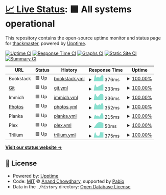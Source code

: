 # [📈 Live Status](https://thackmaster.github.io/status-gh): <!--live status--> **🟩 All systems operational**

This repository contains the open-source uptime monitor and status page for [thackmaster](https://github.com/thackmaster), powered by [Upptime](https://github.com/upptime/upptime).

[![Uptime CI](https://github.com/thackmaster/status-gh/workflows/Uptime%20CI/badge.svg)](https://github.com/thackmaster/status-gh/actions?query=workflow%3A%22Uptime+CI%22)
[![Response Time CI](https://github.com/thackmaster/status-gh/workflows/Response%20Time%20CI/badge.svg)](https://github.com/thackmaster/status-gh/actions?query=workflow%3A%22Response+Time+CI%22)
[![Graphs CI](https://github.com/thackmaster/status-gh/workflows/Graphs%20CI/badge.svg)](https://github.com/thackmaster/status-gh/actions?query=workflow%3A%22Graphs+CI%22)
[![Static Site CI](https://github.com/thackmaster/status-gh/workflows/Static%20Site%20CI/badge.svg)](https://github.com/thackmaster/status-gh/actions?query=workflow%3A%22Static+Site+CI%22)
[![Summary CI](https://github.com/thackmaster/status-gh/workflows/Summary%20CI/badge.svg)](https://github.com/thackmaster/status-gh/actions?query=workflow%3A%22Summary+CI%22)

<!--start: status pages-->
<!-- This summary is generated by Upptime (https://github.com/upptime/upptime) -->
<!-- Do not edit this manually, your changes will be overwritten -->
<!-- prettier-ignore -->
| URL | Status | History | Response Time | Uptime |
| --- | ------ | ------- | ------------- | ------ |
| <img alt="" src="https://icons.duckduckgo.com/ip3/null.ico" height="13"> Bookstack | 🟩 Up | [bookstack.yml](https://github.com/thackmaster/status-gh/commits/HEAD/history/bookstack.yml) | <details><summary><img alt="Response time graph" src="./graphs/bookstack/response-time-week.png" height="20"> 376ms</summary><br><a href="https://status.wesleythacker.com/history/bookstack"><img alt="Response time 376" src="https://img.shields.io/endpoint?url=https%3A%2F%2Fraw.githubusercontent.com%2Fthackmaster%2Fstatus-gh%2FHEAD%2Fapi%2Fbookstack%2Fresponse-time.json"></a><br><a href="https://status.wesleythacker.com/history/bookstack"><img alt="24-hour response time 416" src="https://img.shields.io/endpoint?url=https%3A%2F%2Fraw.githubusercontent.com%2Fthackmaster%2Fstatus-gh%2FHEAD%2Fapi%2Fbookstack%2Fresponse-time-day.json"></a><br><a href="https://status.wesleythacker.com/history/bookstack"><img alt="7-day response time 376" src="https://img.shields.io/endpoint?url=https%3A%2F%2Fraw.githubusercontent.com%2Fthackmaster%2Fstatus-gh%2FHEAD%2Fapi%2Fbookstack%2Fresponse-time-week.json"></a><br><a href="https://status.wesleythacker.com/history/bookstack"><img alt="30-day response time 376" src="https://img.shields.io/endpoint?url=https%3A%2F%2Fraw.githubusercontent.com%2Fthackmaster%2Fstatus-gh%2FHEAD%2Fapi%2Fbookstack%2Fresponse-time-month.json"></a><br><a href="https://status.wesleythacker.com/history/bookstack"><img alt="1-year response time 376" src="https://img.shields.io/endpoint?url=https%3A%2F%2Fraw.githubusercontent.com%2Fthackmaster%2Fstatus-gh%2FHEAD%2Fapi%2Fbookstack%2Fresponse-time-year.json"></a></details> | <details><summary><a href="https://status.wesleythacker.com/history/bookstack">100.00%</a></summary><a href="https://status.wesleythacker.com/history/bookstack"><img alt="All-time uptime 100.00%" src="https://img.shields.io/endpoint?url=https%3A%2F%2Fraw.githubusercontent.com%2Fthackmaster%2Fstatus-gh%2FHEAD%2Fapi%2Fbookstack%2Fuptime.json"></a><br><a href="https://status.wesleythacker.com/history/bookstack"><img alt="24-hour uptime 100.00%" src="https://img.shields.io/endpoint?url=https%3A%2F%2Fraw.githubusercontent.com%2Fthackmaster%2Fstatus-gh%2FHEAD%2Fapi%2Fbookstack%2Fuptime-day.json"></a><br><a href="https://status.wesleythacker.com/history/bookstack"><img alt="7-day uptime 100.00%" src="https://img.shields.io/endpoint?url=https%3A%2F%2Fraw.githubusercontent.com%2Fthackmaster%2Fstatus-gh%2FHEAD%2Fapi%2Fbookstack%2Fuptime-week.json"></a><br><a href="https://status.wesleythacker.com/history/bookstack"><img alt="30-day uptime 100.00%" src="https://img.shields.io/endpoint?url=https%3A%2F%2Fraw.githubusercontent.com%2Fthackmaster%2Fstatus-gh%2FHEAD%2Fapi%2Fbookstack%2Fuptime-month.json"></a><br><a href="https://status.wesleythacker.com/history/bookstack"><img alt="1-year uptime 100.00%" src="https://img.shields.io/endpoint?url=https%3A%2F%2Fraw.githubusercontent.com%2Fthackmaster%2Fstatus-gh%2FHEAD%2Fapi%2Fbookstack%2Fuptime-year.json"></a></details>
| <img alt="" src="https://icons.duckduckgo.com/ip3/git.wesleythacker.com.ico" height="13"> [Git](https://git.wesleythacker.com) | 🟩 Up | [git.yml](https://github.com/thackmaster/status-gh/commits/HEAD/history/git.yml) | <details><summary><img alt="Response time graph" src="./graphs/git/response-time-week.png" height="20"> 233ms</summary><br><a href="https://status.wesleythacker.com/history/git"><img alt="Response time 233" src="https://img.shields.io/endpoint?url=https%3A%2F%2Fraw.githubusercontent.com%2Fthackmaster%2Fstatus-gh%2FHEAD%2Fapi%2Fgit%2Fresponse-time.json"></a><br><a href="https://status.wesleythacker.com/history/git"><img alt="24-hour response time 235" src="https://img.shields.io/endpoint?url=https%3A%2F%2Fraw.githubusercontent.com%2Fthackmaster%2Fstatus-gh%2FHEAD%2Fapi%2Fgit%2Fresponse-time-day.json"></a><br><a href="https://status.wesleythacker.com/history/git"><img alt="7-day response time 233" src="https://img.shields.io/endpoint?url=https%3A%2F%2Fraw.githubusercontent.com%2Fthackmaster%2Fstatus-gh%2FHEAD%2Fapi%2Fgit%2Fresponse-time-week.json"></a><br><a href="https://status.wesleythacker.com/history/git"><img alt="30-day response time 233" src="https://img.shields.io/endpoint?url=https%3A%2F%2Fraw.githubusercontent.com%2Fthackmaster%2Fstatus-gh%2FHEAD%2Fapi%2Fgit%2Fresponse-time-month.json"></a><br><a href="https://status.wesleythacker.com/history/git"><img alt="1-year response time 233" src="https://img.shields.io/endpoint?url=https%3A%2F%2Fraw.githubusercontent.com%2Fthackmaster%2Fstatus-gh%2FHEAD%2Fapi%2Fgit%2Fresponse-time-year.json"></a></details> | <details><summary><a href="https://status.wesleythacker.com/history/git">100.00%</a></summary><a href="https://status.wesleythacker.com/history/git"><img alt="All-time uptime 100.00%" src="https://img.shields.io/endpoint?url=https%3A%2F%2Fraw.githubusercontent.com%2Fthackmaster%2Fstatus-gh%2FHEAD%2Fapi%2Fgit%2Fuptime.json"></a><br><a href="https://status.wesleythacker.com/history/git"><img alt="24-hour uptime 100.00%" src="https://img.shields.io/endpoint?url=https%3A%2F%2Fraw.githubusercontent.com%2Fthackmaster%2Fstatus-gh%2FHEAD%2Fapi%2Fgit%2Fuptime-day.json"></a><br><a href="https://status.wesleythacker.com/history/git"><img alt="7-day uptime 100.00%" src="https://img.shields.io/endpoint?url=https%3A%2F%2Fraw.githubusercontent.com%2Fthackmaster%2Fstatus-gh%2FHEAD%2Fapi%2Fgit%2Fuptime-week.json"></a><br><a href="https://status.wesleythacker.com/history/git"><img alt="30-day uptime 100.00%" src="https://img.shields.io/endpoint?url=https%3A%2F%2Fraw.githubusercontent.com%2Fthackmaster%2Fstatus-gh%2FHEAD%2Fapi%2Fgit%2Fuptime-month.json"></a><br><a href="https://status.wesleythacker.com/history/git"><img alt="1-year uptime 100.00%" src="https://img.shields.io/endpoint?url=https%3A%2F%2Fraw.githubusercontent.com%2Fthackmaster%2Fstatus-gh%2FHEAD%2Fapi%2Fgit%2Fuptime-year.json"></a></details>
| <img alt="" src="https://icons.duckduckgo.com/ip3/null.ico" height="13"> Immich | 🟩 Up | [immich.yml](https://github.com/thackmaster/status-gh/commits/HEAD/history/immich.yml) | <details><summary><img alt="Response time graph" src="./graphs/immich/response-time-week.png" height="20"> 236ms</summary><br><a href="https://status.wesleythacker.com/history/immich"><img alt="Response time 236" src="https://img.shields.io/endpoint?url=https%3A%2F%2Fraw.githubusercontent.com%2Fthackmaster%2Fstatus-gh%2FHEAD%2Fapi%2Fimmich%2Fresponse-time.json"></a><br><a href="https://status.wesleythacker.com/history/immich"><img alt="24-hour response time 216" src="https://img.shields.io/endpoint?url=https%3A%2F%2Fraw.githubusercontent.com%2Fthackmaster%2Fstatus-gh%2FHEAD%2Fapi%2Fimmich%2Fresponse-time-day.json"></a><br><a href="https://status.wesleythacker.com/history/immich"><img alt="7-day response time 236" src="https://img.shields.io/endpoint?url=https%3A%2F%2Fraw.githubusercontent.com%2Fthackmaster%2Fstatus-gh%2FHEAD%2Fapi%2Fimmich%2Fresponse-time-week.json"></a><br><a href="https://status.wesleythacker.com/history/immich"><img alt="30-day response time 236" src="https://img.shields.io/endpoint?url=https%3A%2F%2Fraw.githubusercontent.com%2Fthackmaster%2Fstatus-gh%2FHEAD%2Fapi%2Fimmich%2Fresponse-time-month.json"></a><br><a href="https://status.wesleythacker.com/history/immich"><img alt="1-year response time 236" src="https://img.shields.io/endpoint?url=https%3A%2F%2Fraw.githubusercontent.com%2Fthackmaster%2Fstatus-gh%2FHEAD%2Fapi%2Fimmich%2Fresponse-time-year.json"></a></details> | <details><summary><a href="https://status.wesleythacker.com/history/immich">100.00%</a></summary><a href="https://status.wesleythacker.com/history/immich"><img alt="All-time uptime 100.00%" src="https://img.shields.io/endpoint?url=https%3A%2F%2Fraw.githubusercontent.com%2Fthackmaster%2Fstatus-gh%2FHEAD%2Fapi%2Fimmich%2Fuptime.json"></a><br><a href="https://status.wesleythacker.com/history/immich"><img alt="24-hour uptime 100.00%" src="https://img.shields.io/endpoint?url=https%3A%2F%2Fraw.githubusercontent.com%2Fthackmaster%2Fstatus-gh%2FHEAD%2Fapi%2Fimmich%2Fuptime-day.json"></a><br><a href="https://status.wesleythacker.com/history/immich"><img alt="7-day uptime 100.00%" src="https://img.shields.io/endpoint?url=https%3A%2F%2Fraw.githubusercontent.com%2Fthackmaster%2Fstatus-gh%2FHEAD%2Fapi%2Fimmich%2Fuptime-week.json"></a><br><a href="https://status.wesleythacker.com/history/immich"><img alt="30-day uptime 100.00%" src="https://img.shields.io/endpoint?url=https%3A%2F%2Fraw.githubusercontent.com%2Fthackmaster%2Fstatus-gh%2FHEAD%2Fapi%2Fimmich%2Fuptime-month.json"></a><br><a href="https://status.wesleythacker.com/history/immich"><img alt="1-year uptime 100.00%" src="https://img.shields.io/endpoint?url=https%3A%2F%2Fraw.githubusercontent.com%2Fthackmaster%2Fstatus-gh%2FHEAD%2Fapi%2Fimmich%2Fuptime-year.json"></a></details>
| <img alt="" src="https://icons.duckduckgo.com/ip3/photos.wesleythacker.com.ico" height="13"> [Photos](https://photos.wesleythacker.com) | 🟩 Up | [photos.yml](https://github.com/thackmaster/status-gh/commits/HEAD/history/photos.yml) | <details><summary><img alt="Response time graph" src="./graphs/photos/response-time-week.png" height="20"> 352ms</summary><br><a href="https://status.wesleythacker.com/history/photos"><img alt="Response time 352" src="https://img.shields.io/endpoint?url=https%3A%2F%2Fraw.githubusercontent.com%2Fthackmaster%2Fstatus-gh%2FHEAD%2Fapi%2Fphotos%2Fresponse-time.json"></a><br><a href="https://status.wesleythacker.com/history/photos"><img alt="24-hour response time 410" src="https://img.shields.io/endpoint?url=https%3A%2F%2Fraw.githubusercontent.com%2Fthackmaster%2Fstatus-gh%2FHEAD%2Fapi%2Fphotos%2Fresponse-time-day.json"></a><br><a href="https://status.wesleythacker.com/history/photos"><img alt="7-day response time 352" src="https://img.shields.io/endpoint?url=https%3A%2F%2Fraw.githubusercontent.com%2Fthackmaster%2Fstatus-gh%2FHEAD%2Fapi%2Fphotos%2Fresponse-time-week.json"></a><br><a href="https://status.wesleythacker.com/history/photos"><img alt="30-day response time 352" src="https://img.shields.io/endpoint?url=https%3A%2F%2Fraw.githubusercontent.com%2Fthackmaster%2Fstatus-gh%2FHEAD%2Fapi%2Fphotos%2Fresponse-time-month.json"></a><br><a href="https://status.wesleythacker.com/history/photos"><img alt="1-year response time 352" src="https://img.shields.io/endpoint?url=https%3A%2F%2Fraw.githubusercontent.com%2Fthackmaster%2Fstatus-gh%2FHEAD%2Fapi%2Fphotos%2Fresponse-time-year.json"></a></details> | <details><summary><a href="https://status.wesleythacker.com/history/photos">100.00%</a></summary><a href="https://status.wesleythacker.com/history/photos"><img alt="All-time uptime 100.00%" src="https://img.shields.io/endpoint?url=https%3A%2F%2Fraw.githubusercontent.com%2Fthackmaster%2Fstatus-gh%2FHEAD%2Fapi%2Fphotos%2Fuptime.json"></a><br><a href="https://status.wesleythacker.com/history/photos"><img alt="24-hour uptime 100.00%" src="https://img.shields.io/endpoint?url=https%3A%2F%2Fraw.githubusercontent.com%2Fthackmaster%2Fstatus-gh%2FHEAD%2Fapi%2Fphotos%2Fuptime-day.json"></a><br><a href="https://status.wesleythacker.com/history/photos"><img alt="7-day uptime 100.00%" src="https://img.shields.io/endpoint?url=https%3A%2F%2Fraw.githubusercontent.com%2Fthackmaster%2Fstatus-gh%2FHEAD%2Fapi%2Fphotos%2Fuptime-week.json"></a><br><a href="https://status.wesleythacker.com/history/photos"><img alt="30-day uptime 100.00%" src="https://img.shields.io/endpoint?url=https%3A%2F%2Fraw.githubusercontent.com%2Fthackmaster%2Fstatus-gh%2FHEAD%2Fapi%2Fphotos%2Fuptime-month.json"></a><br><a href="https://status.wesleythacker.com/history/photos"><img alt="1-year uptime 100.00%" src="https://img.shields.io/endpoint?url=https%3A%2F%2Fraw.githubusercontent.com%2Fthackmaster%2Fstatus-gh%2FHEAD%2Fapi%2Fphotos%2Fuptime-year.json"></a></details>
| <img alt="" src="https://icons.duckduckgo.com/ip3/null.ico" height="13"> Planka | 🟩 Up | [planka.yml](https://github.com/thackmaster/status-gh/commits/HEAD/history/planka.yml) | <details><summary><img alt="Response time graph" src="./graphs/planka/response-time-week.png" height="20"> 215ms</summary><br><a href="https://status.wesleythacker.com/history/planka"><img alt="Response time 215" src="https://img.shields.io/endpoint?url=https%3A%2F%2Fraw.githubusercontent.com%2Fthackmaster%2Fstatus-gh%2FHEAD%2Fapi%2Fplanka%2Fresponse-time.json"></a><br><a href="https://status.wesleythacker.com/history/planka"><img alt="24-hour response time 236" src="https://img.shields.io/endpoint?url=https%3A%2F%2Fraw.githubusercontent.com%2Fthackmaster%2Fstatus-gh%2FHEAD%2Fapi%2Fplanka%2Fresponse-time-day.json"></a><br><a href="https://status.wesleythacker.com/history/planka"><img alt="7-day response time 215" src="https://img.shields.io/endpoint?url=https%3A%2F%2Fraw.githubusercontent.com%2Fthackmaster%2Fstatus-gh%2FHEAD%2Fapi%2Fplanka%2Fresponse-time-week.json"></a><br><a href="https://status.wesleythacker.com/history/planka"><img alt="30-day response time 215" src="https://img.shields.io/endpoint?url=https%3A%2F%2Fraw.githubusercontent.com%2Fthackmaster%2Fstatus-gh%2FHEAD%2Fapi%2Fplanka%2Fresponse-time-month.json"></a><br><a href="https://status.wesleythacker.com/history/planka"><img alt="1-year response time 215" src="https://img.shields.io/endpoint?url=https%3A%2F%2Fraw.githubusercontent.com%2Fthackmaster%2Fstatus-gh%2FHEAD%2Fapi%2Fplanka%2Fresponse-time-year.json"></a></details> | <details><summary><a href="https://status.wesleythacker.com/history/planka">100.00%</a></summary><a href="https://status.wesleythacker.com/history/planka"><img alt="All-time uptime 100.00%" src="https://img.shields.io/endpoint?url=https%3A%2F%2Fraw.githubusercontent.com%2Fthackmaster%2Fstatus-gh%2FHEAD%2Fapi%2Fplanka%2Fuptime.json"></a><br><a href="https://status.wesleythacker.com/history/planka"><img alt="24-hour uptime 100.00%" src="https://img.shields.io/endpoint?url=https%3A%2F%2Fraw.githubusercontent.com%2Fthackmaster%2Fstatus-gh%2FHEAD%2Fapi%2Fplanka%2Fuptime-day.json"></a><br><a href="https://status.wesleythacker.com/history/planka"><img alt="7-day uptime 100.00%" src="https://img.shields.io/endpoint?url=https%3A%2F%2Fraw.githubusercontent.com%2Fthackmaster%2Fstatus-gh%2FHEAD%2Fapi%2Fplanka%2Fuptime-week.json"></a><br><a href="https://status.wesleythacker.com/history/planka"><img alt="30-day uptime 100.00%" src="https://img.shields.io/endpoint?url=https%3A%2F%2Fraw.githubusercontent.com%2Fthackmaster%2Fstatus-gh%2FHEAD%2Fapi%2Fplanka%2Fuptime-month.json"></a><br><a href="https://status.wesleythacker.com/history/planka"><img alt="1-year uptime 100.00%" src="https://img.shields.io/endpoint?url=https%3A%2F%2Fraw.githubusercontent.com%2Fthackmaster%2Fstatus-gh%2FHEAD%2Fapi%2Fplanka%2Fuptime-year.json"></a></details>
| <img alt="" src="https://icons.duckduckgo.com/ip3/null.ico" height="13"> Plex | 🟩 Up | [plex.yml](https://github.com/thackmaster/status-gh/commits/HEAD/history/plex.yml) | <details><summary><img alt="Response time graph" src="./graphs/plex/response-time-week.png" height="20"> 50ms</summary><br><a href="https://status.wesleythacker.com/history/plex"><img alt="Response time 50" src="https://img.shields.io/endpoint?url=https%3A%2F%2Fraw.githubusercontent.com%2Fthackmaster%2Fstatus-gh%2FHEAD%2Fapi%2Fplex%2Fresponse-time.json"></a><br><a href="https://status.wesleythacker.com/history/plex"><img alt="24-hour response time 52" src="https://img.shields.io/endpoint?url=https%3A%2F%2Fraw.githubusercontent.com%2Fthackmaster%2Fstatus-gh%2FHEAD%2Fapi%2Fplex%2Fresponse-time-day.json"></a><br><a href="https://status.wesleythacker.com/history/plex"><img alt="7-day response time 50" src="https://img.shields.io/endpoint?url=https%3A%2F%2Fraw.githubusercontent.com%2Fthackmaster%2Fstatus-gh%2FHEAD%2Fapi%2Fplex%2Fresponse-time-week.json"></a><br><a href="https://status.wesleythacker.com/history/plex"><img alt="30-day response time 50" src="https://img.shields.io/endpoint?url=https%3A%2F%2Fraw.githubusercontent.com%2Fthackmaster%2Fstatus-gh%2FHEAD%2Fapi%2Fplex%2Fresponse-time-month.json"></a><br><a href="https://status.wesleythacker.com/history/plex"><img alt="1-year response time 50" src="https://img.shields.io/endpoint?url=https%3A%2F%2Fraw.githubusercontent.com%2Fthackmaster%2Fstatus-gh%2FHEAD%2Fapi%2Fplex%2Fresponse-time-year.json"></a></details> | <details><summary><a href="https://status.wesleythacker.com/history/plex">100.00%</a></summary><a href="https://status.wesleythacker.com/history/plex"><img alt="All-time uptime 100.00%" src="https://img.shields.io/endpoint?url=https%3A%2F%2Fraw.githubusercontent.com%2Fthackmaster%2Fstatus-gh%2FHEAD%2Fapi%2Fplex%2Fuptime.json"></a><br><a href="https://status.wesleythacker.com/history/plex"><img alt="24-hour uptime 100.00%" src="https://img.shields.io/endpoint?url=https%3A%2F%2Fraw.githubusercontent.com%2Fthackmaster%2Fstatus-gh%2FHEAD%2Fapi%2Fplex%2Fuptime-day.json"></a><br><a href="https://status.wesleythacker.com/history/plex"><img alt="7-day uptime 100.00%" src="https://img.shields.io/endpoint?url=https%3A%2F%2Fraw.githubusercontent.com%2Fthackmaster%2Fstatus-gh%2FHEAD%2Fapi%2Fplex%2Fuptime-week.json"></a><br><a href="https://status.wesleythacker.com/history/plex"><img alt="30-day uptime 100.00%" src="https://img.shields.io/endpoint?url=https%3A%2F%2Fraw.githubusercontent.com%2Fthackmaster%2Fstatus-gh%2FHEAD%2Fapi%2Fplex%2Fuptime-month.json"></a><br><a href="https://status.wesleythacker.com/history/plex"><img alt="1-year uptime 100.00%" src="https://img.shields.io/endpoint?url=https%3A%2F%2Fraw.githubusercontent.com%2Fthackmaster%2Fstatus-gh%2FHEAD%2Fapi%2Fplex%2Fuptime-year.json"></a></details>
| <img alt="" src="https://icons.duckduckgo.com/ip3/null.ico" height="13"> Trilium | 🟩 Up | [trilium.yml](https://github.com/thackmaster/status-gh/commits/HEAD/history/trilium.yml) | <details><summary><img alt="Response time graph" src="./graphs/trilium/response-time-week.png" height="20"> 375ms</summary><br><a href="https://status.wesleythacker.com/history/trilium"><img alt="Response time 375" src="https://img.shields.io/endpoint?url=https%3A%2F%2Fraw.githubusercontent.com%2Fthackmaster%2Fstatus-gh%2FHEAD%2Fapi%2Ftrilium%2Fresponse-time.json"></a><br><a href="https://status.wesleythacker.com/history/trilium"><img alt="24-hour response time 458" src="https://img.shields.io/endpoint?url=https%3A%2F%2Fraw.githubusercontent.com%2Fthackmaster%2Fstatus-gh%2FHEAD%2Fapi%2Ftrilium%2Fresponse-time-day.json"></a><br><a href="https://status.wesleythacker.com/history/trilium"><img alt="7-day response time 375" src="https://img.shields.io/endpoint?url=https%3A%2F%2Fraw.githubusercontent.com%2Fthackmaster%2Fstatus-gh%2FHEAD%2Fapi%2Ftrilium%2Fresponse-time-week.json"></a><br><a href="https://status.wesleythacker.com/history/trilium"><img alt="30-day response time 375" src="https://img.shields.io/endpoint?url=https%3A%2F%2Fraw.githubusercontent.com%2Fthackmaster%2Fstatus-gh%2FHEAD%2Fapi%2Ftrilium%2Fresponse-time-month.json"></a><br><a href="https://status.wesleythacker.com/history/trilium"><img alt="1-year response time 375" src="https://img.shields.io/endpoint?url=https%3A%2F%2Fraw.githubusercontent.com%2Fthackmaster%2Fstatus-gh%2FHEAD%2Fapi%2Ftrilium%2Fresponse-time-year.json"></a></details> | <details><summary><a href="https://status.wesleythacker.com/history/trilium">100.00%</a></summary><a href="https://status.wesleythacker.com/history/trilium"><img alt="All-time uptime 100.00%" src="https://img.shields.io/endpoint?url=https%3A%2F%2Fraw.githubusercontent.com%2Fthackmaster%2Fstatus-gh%2FHEAD%2Fapi%2Ftrilium%2Fuptime.json"></a><br><a href="https://status.wesleythacker.com/history/trilium"><img alt="24-hour uptime 100.00%" src="https://img.shields.io/endpoint?url=https%3A%2F%2Fraw.githubusercontent.com%2Fthackmaster%2Fstatus-gh%2FHEAD%2Fapi%2Ftrilium%2Fuptime-day.json"></a><br><a href="https://status.wesleythacker.com/history/trilium"><img alt="7-day uptime 100.00%" src="https://img.shields.io/endpoint?url=https%3A%2F%2Fraw.githubusercontent.com%2Fthackmaster%2Fstatus-gh%2FHEAD%2Fapi%2Ftrilium%2Fuptime-week.json"></a><br><a href="https://status.wesleythacker.com/history/trilium"><img alt="30-day uptime 100.00%" src="https://img.shields.io/endpoint?url=https%3A%2F%2Fraw.githubusercontent.com%2Fthackmaster%2Fstatus-gh%2FHEAD%2Fapi%2Ftrilium%2Fuptime-month.json"></a><br><a href="https://status.wesleythacker.com/history/trilium"><img alt="1-year uptime 100.00%" src="https://img.shields.io/endpoint?url=https%3A%2F%2Fraw.githubusercontent.com%2Fthackmaster%2Fstatus-gh%2FHEAD%2Fapi%2Ftrilium%2Fuptime-year.json"></a></details>

<!--end: status pages-->

[**Visit our status website →**](https://thackmaster.github.io/status-gh)

## 📄 License

- Powered by: [Upptime](https://github.com/upptime/upptime)
- Code: [MIT](./LICENSE) © [Anand Chowdhary](https://anandchowdhary.com), supported by [Pabio](https://pabio.com)
- Data in the `./history` directory: [Open Database License](https://opendatacommons.org/licenses/odbl/1-0/)
